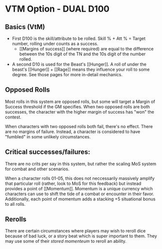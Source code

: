 # VTM  Option - DUAL D100
## Basics (VtM)
- First D100 is the skill/attribute to be rolled. Skill % + Att % = Target number, rolling under counts as a success.
	- [[Margins of success]] (where required) are equal to the difference between the 10s digit of the TN and the 10s digit of the number rolled.
- A second D10 is used for the Beast's [[Hunger]]. A roll of under the beast's [[Hunger]] + [[Rage]] means they influence your roll to some degree. See those pages for more in-detail mechanics.

## Opposed Rolls
Most rolls in this system are opposed rolls, but some will target a Margin of Success threshold if the GM specifies. When two opposed rolls are both successes, the character with the higher margin of success has "won" the contest.

When characters with two opposed rolls both fail, there's no effect. There are no margins of failure. Instead, a character is considered to have "fumbled" in some unlikely circumstances.

## Critical successes/failures:
There are no crits per say in this system, but rather the scaling MoS system for combat and other scenarios.

When a character rolls 01-05, this does not neccessarily massively amplify that particular roll (rather, look to MoS for this feedback) but instead provides a point of [[Momentum]]. Momentum is a unique currency which characters can use to shift the tide of a combat or encounter in their favor. Additionally, each point of momentum adds a stacking +5 situational bonus to all rolls.

## Rerolls
There are certain circumstances where players may wish to reroll dice because of bad luck, or a story beat which is super important to them. They may use some of their *stored momenteum* to reroll an ability. 